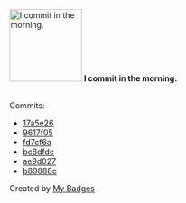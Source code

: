 <img src="https://my-badges.github.io/my-badges/morning-commits.png" alt="I commit in the morning." title="I commit in the morning." width="128">
<strong>I commit in the morning.</strong>
<br><br>

Commits:

- <a href="https://github.com/qoomon/git-conventional-commits/commit/17a5e26c9b74d717edbe6fdb25b55b24f99e4d2b">17a5e26</a>
- <a href="https://github.com/qoomon/aws-s3-bucket-browser/commit/9617f051ed5779fc1d248cb0c76cf9b5114c9841">9617f05</a>
- <a href="https://github.com/qoomon/sandbox/commit/fd7cf6aba5353f0ca8cb58b02007a22b200f65bb">fd7cf6a</a>
- <a href="https://github.com/qoomon/sandbox/commit/bc8dfde50e1125c6bcd0c60a8697604c2a57f675">bc8dfde</a>
- <a href="https://github.com/qoomon/sandbox/commit/ae9d0277c22791fa84385b459e5313b0175ead0c">ae9d027</a>
- <a href="https://github.com/qoomon/sandbox/commit/b89888c494a755f66429787b19f3adcf9aebf96f">b89888c</a>


Created by <a href="https://github.com/my-badges/my-badges">My Badges</a>